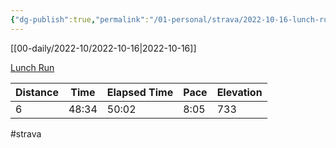 ```yaml
---
{"dg-publish":true,"permalink":"/01-personal/strava/2022-10-16-lunch-run/"}
---
```



[[00-daily/2022-10/2022-10-16\|2022-10-16]]

[Lunch Run](https://www.strava.com/activities/7974939901)

| Distance | Time  | Elapsed Time | Pace | Elevation |
| -------- | ----- | ------------ | ---- | --------- |
| 6        | 48:34 | 50:02        | 8:05 | 733       |




#strava
